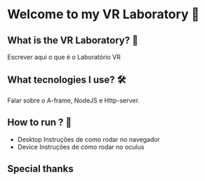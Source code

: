 # Welcome to my VR Laboratory 👋

## What is the VR Laboratory? 🥽

Escrever aqui o que é o Laboratório VR

## What tecnologies I use? 🛠

Falar sobre o A-frame, NodeJS e Http-server.

## How to run ? 🤔

* Desktop
Instruções de como rodar no navegador
* Device
Instruções de como rodar no oculus

## Special thanks 
